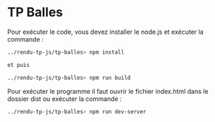 # TP Balles

Pour exécuter le code, vous devez installer le node.js et exécuter la commande :

```bash
../rendu-tp-js/tp-balles> npm install

et puis

../rendu-tp-js/tp-balles> npm run build
```

Pour exécuter le programme il faut ouvrir le fichier index.html dans le dossier dist ou exécuter la commande :

```bash
../rendu-tp-js/tp-balles> npm run dev-server
```
